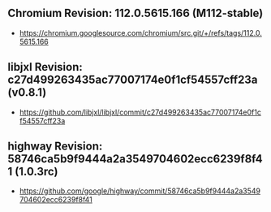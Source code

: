 
## Chromium Revision: 112.0.5615.166 (M112-stable)
 - https://chromium.googlesource.com/chromium/src.git/+/refs/tags/112.0.5615.166

## libjxl Revision: c27d499263435ac77007174e0f1cf54557cff23a (v0.8.1)

 - https://github.com/libjxl/libjxl/commit/c27d499263435ac77007174e0f1cf54557cff23a

## highway Revision: 58746ca5b9f9444a2a3549704602ecc6239f8f41 (1.0.3rc)

 - https://github.com/google/highway/commit/58746ca5b9f9444a2a3549704602ecc6239f8f41
